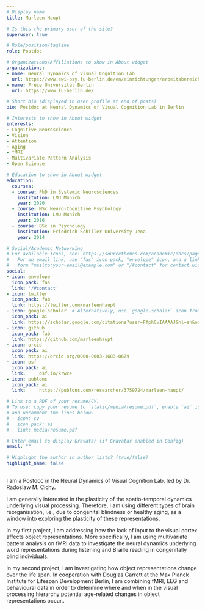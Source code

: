 ```yaml
---
# Display name
title: Marleen Haupt

# Is this the primary user of the site?
superuser: true

# Role/position/tagline
role: Postdoc

# Organizations/Affiliations to show in About widget
organizations:
- name: Neural Dynamics of Visual Cognition Lab
  url: https://www.ewi-psy.fu-berlin.de/en/einrichtungen/arbeitsbereiche/neural_dyn_of_vis_cog/index.html
- name: Freie Universität Berlin
  url: https://www.fu-berlin.de/

# Short bio (displayed in user profile at end of posts)
bio: Postdoc at Neural Dynamics of Visual Cognition Lab in Berlin

# Interests to show in About widget
interests:
- Cognitive Neuroscience
- Vision
- Attention
- Aging
- fMRI
- Multivariate Pattern Analysis
- Open Science

# Education to show in About widget
education:
  courses:
  - course: PhD in Systemic Neurosciences
    institution: LMU Munich
    year: 2020
  - course: MSc Neuro-Cognitive Psychology
    institution: LMU Munich
    year: 2016
  - course: BSc in Psychology
    institution: Friedrich Schiller University Jena
    year: 2014

# Social/Academic Networking
# For available icons, see: https://sourcethemes.com/academic/docs/page-builder/#icons
#   For an email link, use "fas" icon pack, "envelope" icon, and a link in the
#   form "mailto:your-email@example.com" or "/#contact" for contact widget.
social:
- icon: envelope
  icon_pack: fas
  link: '/#contact'
- icon: twitter
  icon_pack: fab
  link: https://twitter.com/marleenhaupt
- icon: google-scholar  # Alternatively, use `google-scholar` icon from `ai` icon pack
  icon_pack: ai
  link: https://scholar.google.com/citations?user=FfphGvIAAAAJ&hl=en&oi=ao
- icon: github
  icon_pack: fab
  link: https://github.com/marleenhaupt
- icon: orcid
  icon_pack: ai
  link: https://orcid.org/0000-0003-1683-8679
- icon: osf
  icon_pack: ai
  link:  	osf.io/krwce
- icon: publons
  icon_pack: ai
  link:  	https://publons.com/researcher/3759724/marleen-haupt/

# Link to a PDF of your resume/CV.
# To use: copy your resume to `static/media/resume.pdf`, enable `ai` icons in `params.toml`, 
# and uncomment the lines below.
# - icon: cv
#   icon_pack: ai
#   link: media/resume.pdf

# Enter email to display Gravatar (if Gravatar enabled in Config)
email: ""

# Highlight the author in author lists? (true/false)
highlight_name: false
---
```


I am a Postdoc in the Neural Dynamics of Visual Cognition Lab, led by Dr. Radoslaw M. Cichy. 

I am generally interested in the plasticity of the spatio-temporal dynamics underlying visual processing. Therefore, I am using different types of brain reorganisation, i.e., due to congenital blindness or healthy aging, as a window into exploring the plasticity of these representations.

In my first project, I am addressing how the lack of input to the visual cortex affects object representations. More specifically, I am using multivariate pattern analysis on fMRI data to investigate the neural dynamics underlying word representations during listening and Braille reading in congenitally blind individuals.

In my second project, I am investigating how object representations change over the life span. In cooperation with Douglas Garrett at the Max Planck Institute for Lifespan Development Berlin, I am combining fMRI, EEG and behavioural data in order to determine where and when in the visual processing hierarchy potential age-related changes in object representations occur..

<!-- {{< icon name="download" pack="fas" >}} Download my {{< staticref "media/demo_resume.pdf" "newtab" >}}resumé{{< /staticref >}}. -->
